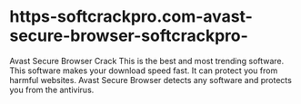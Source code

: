 # https-softcrackpro.com-avast-secure-browser-softcrackpro-
Avast Secure Browser Crack  This is the best and most trending software. This software makes your download speed fast. It can protect you from harmful websites. Avast Secure Browser detects any software and protects you from the antivirus.
